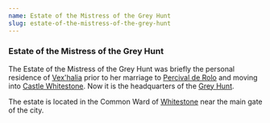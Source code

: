 ```yaml
---
name: Estate of the Mistress of the Grey Hunt
slug: estate-of-the-mistress-of-the-grey-hunt
---
```

### Estate of the Mistress of the Grey Hunt
The Estate of the Mistress of the Grey Hunt was briefly the personal residence of [Vex'halia](de-rolo-vexhalia) prior to her marriage to [Percival de Rolo](de-rolo-percival) and moving into [Castle Whitestone](castle-whitestone). Now it is the headquarters of the [Grey Hunt](grey-hunt).

The estate is located in the Common Ward of [Whitestone](whitestone) near the main gate of the city.
